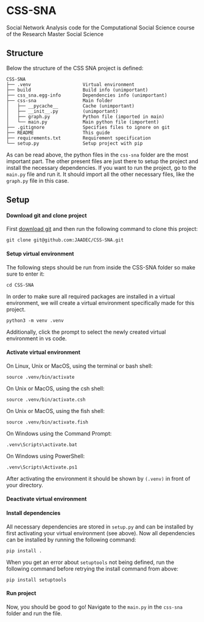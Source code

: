 # CSS-SNA
Social Network Analysis code for the Computational Social Science course of the Research Master Social Science

## Structure
Below the structure of the CSS SNA project is defined:
```
CSS-SNA
├── .venv                   Virtual environment
├── build                   Build info (unimportant)
├── css_sna.egg-info        Dependencies info (unimportant)
├── css-sna                 Main folder
│   ├── __pycache__         Cache (unimportant)
│   ├── __init__.py         (unimportant)
│   ├── graph.py            Python file (imported in main)
│   └── main.py             Main python file (importent)
├── .gitignore              Specifies files to ignore on git
├── README                  This guide
├── requirements.txt        Requirement specification
└── setup.py                Setup project with pip
```
As can be read above, the python files in the `css-sna` folder are the most important part. The other present files are just there to setup the project and install the necessary dependencies. If you want to run the project, go to the `main.py` file and run it. It should import all the other necessary files, like the `graph.py` file in this case.

## Setup
#### Download git and clone project
First [download git](https://git-scm.com/downloads) and then run the following command to clone this project:
```
git clone git@github.com:JAADEC/CSS-SNA.git
```

#### Setup virtual environment
The following steps should be run from inside the CSS-SNA folder so make sure to enter it:
```
cd CSS-SNA
```
In order to make sure all required packages are installed in a virtual environment, we will create a virtual environment specifically made for this project.

```
python3 -m venv .venv
```

Additionally, click the prompt to select the newly created virtual environment in vs code.

#### Activate virtual environment

On Linux, Unix or MacOS, using the terminal or bash shell:
```
source .venv/bin/activate
```
On Unix or MacOS, using the csh shell:
```
source .venv/bin/activate.csh
```
On Unix or MacOS, using the fish shell:
```
source .venv/bin/activate.fish
```
On Windows using the Command Prompt:
```
.venv\Scripts\activate.bat
```
On Windows using PowerShell:
```
.venv\Scripts\Activate.ps1
```

After activating the environment it should be shown by `(.venv)` in front of your directory.

#### Deactivate virtual environment


#### Install dependencies
All necessary dependencies are stored in `setup.py` and can be installed by first activating your virtual environment (see above). Now all dependencies can be installed by running the following command:

```
pip install .
```
When you get an error about `setuptools` not being defined, run the following command before retrying the install command from above:
```
pip install setuptools
```

#### Run project
Now, you should be good to go! Navigate to the `main.py` in the `css-sna` folder and run the file.